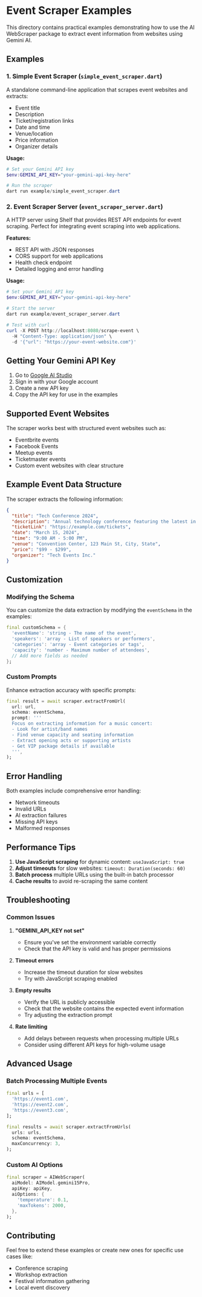 # Event Scraper Examples

This directory contains practical examples demonstrating how to use the AI WebScraper package to extract event information from websites using Gemini AI.

## Examples

### 1. Simple Event Scraper (`simple_event_scraper.dart`)

A standalone command-line application that scrapes event websites and extracts:

- Event title
- Description
- Ticket/registration links
- Date and time
- Venue/location
- Price information
- Organizer details

**Usage:**

```powershell
# Set your Gemini API key
$env:GEMINI_API_KEY="your-gemini-api-key-here"

# Run the scraper
dart run example/simple_event_scraper.dart
```

### 2. Event Scraper Server (`event_scraper_server.dart`)

A HTTP server using Shelf that provides REST API endpoints for event scraping. Perfect for integrating event scraping into web applications.

**Features:**

- REST API with JSON responses
- CORS support for web applications
- Health check endpoint
- Detailed logging and error handling

**Usage:**

```powershell
# Set your Gemini API key
$env:GEMINI_API_KEY="your-gemini-api-key-here"

# Start the server
dart run example/event_scraper_server.dart

# Test with curl
curl -X POST http://localhost:8080/scrape-event \
  -H "Content-Type: application/json" \
  -d '{"url": "https://your-event-website.com"}'
```

## Getting Your Gemini API Key

1. Go to [Google AI Studio](https://makersuite.google.com/app/apikey)
2. Sign in with your Google account
3. Create a new API key
4. Copy the API key for use in the examples

## Supported Event Websites

The scraper works best with structured event websites such as:

- Eventbrite events
- Facebook Events
- Meetup events
- Ticketmaster events
- Custom event websites with clear structure

## Example Event Data Structure

The scraper extracts the following information:

```json
{
  "title": "Tech Conference 2024",
  "description": "Annual technology conference featuring the latest in AI and web development",
  "ticketLink": "https://example.com/tickets",
  "date": "March 15, 2024",
  "time": "9:00 AM - 5:00 PM",
  "venue": "Convention Center, 123 Main St, City, State",
  "price": "$99 - $299",
  "organizer": "Tech Events Inc."
}
```

## Customization

### Modifying the Schema

You can customize the data extraction by modifying the `eventSchema` in the examples:

```dart
final customSchema = {
  'eventName': 'string - The name of the event',
  'speakers': 'array - List of speakers or performers',
  'categories': 'array - Event categories or tags',
  'capacity': 'number - Maximum number of attendees',
  // Add more fields as needed
};
```

### Custom Prompts

Enhance extraction accuracy with specific prompts:

```dart
final result = await scraper.extractFromUrl(
  url: url,
  schema: eventSchema,
  prompt: '''
  Focus on extracting information for a music concert:
  - Look for artist/band names
  - Find venue capacity and seating information
  - Extract opening acts or supporting artists
  - Get VIP package details if available
  ''',
);
```

## Error Handling

Both examples include comprehensive error handling:

- Network timeouts
- Invalid URLs
- AI extraction failures
- Missing API keys
- Malformed responses

## Performance Tips

1. **Use JavaScript scraping** for dynamic content: `useJavaScript: true`
2. **Adjust timeouts** for slow websites: `timeout: Duration(seconds: 60)`
3. **Batch process** multiple URLs using the built-in batch processor
4. **Cache results** to avoid re-scraping the same content

## Troubleshooting

### Common Issues

1. **"GEMINI_API_KEY not set"**

   - Ensure you've set the environment variable correctly
   - Check that the API key is valid and has proper permissions

2. **Timeout errors**

   - Increase the timeout duration for slow websites
   - Try with JavaScript scraping enabled

3. **Empty results**

   - Verify the URL is publicly accessible
   - Check that the website contains the expected event information
   - Try adjusting the extraction prompt

4. **Rate limiting**
   - Add delays between requests when processing multiple URLs
   - Consider using different API keys for high-volume usage

## Advanced Usage

### Batch Processing Multiple Events

```dart
final urls = [
  'https://event1.com',
  'https://event2.com',
  'https://event3.com',
];

final results = await scraper.extractFromUrls(
  urls: urls,
  schema: eventSchema,
  maxConcurrency: 3,
);
```

### Custom AI Options

```dart
final scraper = AIWebScraper(
  aiModel: AIModel.gemini15Pro,
  apiKey: apiKey,
  aiOptions: {
    'temperature': 0.1,
    'maxTokens': 2000,
  },
);
```

## Contributing

Feel free to extend these examples or create new ones for specific use cases like:

- Conference scraping
- Workshop extraction
- Festival information gathering
- Local event discovery
